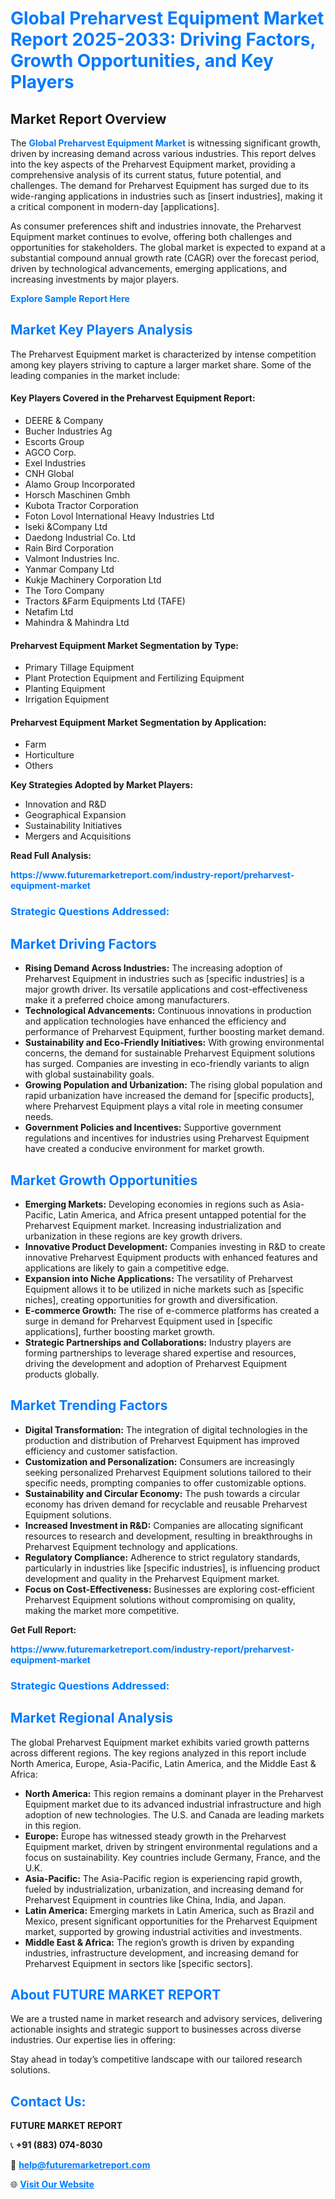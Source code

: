 <h1 style="color: #007BFF;">Global Preharvest Equipment Market Report 2025-2033: Driving Factors, Growth Opportunities, and Key Players</h1>

<section id="overview">
<h2>Market Report Overview</h2>
<p>The <a href="https://www.futuremarketreport.com/industry-report/preharvest-equipment-market" style="color: #007BFF; text-decoration: none;"><strong>Global Preharvest Equipment Market</strong></a> is witnessing significant growth, driven by increasing demand across various industries. This report delves into the key aspects of the Preharvest Equipment market, providing a comprehensive analysis of its current status, future potential, and challenges. The demand for Preharvest Equipment has surged due to its wide-ranging applications in industries such as [insert industries], making it a critical component in modern-day [applications].</p>
<p>As consumer preferences shift and industries innovate, the Preharvest Equipment market continues to evolve, offering both challenges and opportunities for stakeholders. The global market is expected to expand at a substantial compound annual growth rate (CAGR) over the forecast period, driven by technological advancements, emerging applications, and increasing investments by major players.</p>
</section>

<section id="overview">
<p><a href="https://www.futuremarketreport.com/request-sample/reportId=87879" style="color: #007BFF; text-decoration: none;"><strong>Explore Sample Report Here</strong></a></p>
</section>

<section id="key-players">
<h2 style="color: #007BFF;">Market Key Players Analysis</h2>
<p>The Preharvest Equipment market is characterized by intense competition among key players striving to capture a larger market share. Some of the leading companies in the market include:</p>
<h4>Key Players Covered in the Preharvest Equipment Report:</h4>
<ul><li>DEERE &amp; Company</li><li>Bucher Industries Ag</li><li>Escorts Group</li><li>AGCO Corp.</li><li>Exel Industries</li><li>CNH Global</li><li>Alamo Group Incorporated</li><li>Horsch Maschinen Gmbh</li><li>Kubota Tractor Corporation</li><li>Foton Lovol International Heavy Industries Ltd</li><li>Iseki &amp;Company Ltd</li><li>Daedong Industrial Co. Ltd</li><li>Rain Bird Corporation</li><li>Valmont Industries Inc.</li><li>Yanmar Company Ltd</li><li>Kukje Machinery Corporation Ltd</li><li>The Toro Company</li><li>Tractors &amp;Farm Equipments Ltd (TAFE)</li><li>Netafim Ltd</li><li>Mahindra &amp; Mahindra Ltd</li></ul>
<h4>Preharvest Equipment Market Segmentation by Type:</h4>
<ul><li>Primary Tillage Equipment</li><li>Plant Protection Equipment and Fertilizing Equipment</li><li>Planting Equipment</li><li>Irrigation Equipment</li></ul>

<h4>Preharvest Equipment Market Segmentation by Application:</h4>
<ul><li>Farm</li><li>Horticulture</li><li>Others</li></ul>
<p><strong>Key Strategies Adopted by Market Players:</strong></p>
<ul>
<li>Innovation and R&D</li>
<li>Geographical Expansion</li>
<li>Sustainability Initiatives</li>
<li>Mergers and Acquisitions</li>
</ul>
</section>

<section>
<p><strong>Read Full Analysis: </strong></p><a href="https://www.futuremarketreport.com/industry-report/preharvest-equipment-market" style="color: #007BFF; text-decoration: none;"><strong>https://www.futuremarketreport.com/industry-report/preharvest-equipment-market</strong></a>
<h3 style="color: #007BFF;">Strategic Questions Addressed:</h3>
</section>

<section id="driving-factors">
<h2 style="color: #007BFF;">Market Driving Factors</h2>
<ul>
<li><strong>Rising Demand Across Industries:</strong> The increasing adoption of Preharvest Equipment in industries such as [specific industries] is a major growth driver. Its versatile applications and cost-effectiveness make it a preferred choice among manufacturers.</li>
<li><strong>Technological Advancements:</strong> Continuous innovations in production and application technologies have enhanced the efficiency and performance of Preharvest Equipment, further boosting market demand.</li>
<li><strong>Sustainability and Eco-Friendly Initiatives:</strong> With growing environmental concerns, the demand for sustainable Preharvest Equipment solutions has surged. Companies are investing in eco-friendly variants to align with global sustainability goals.</li>
<li><strong>Growing Population and Urbanization:</strong> The rising global population and rapid urbanization have increased the demand for [specific products], where Preharvest Equipment plays a vital role in meeting consumer needs.</li>
<li><strong>Government Policies and Incentives:</strong> Supportive government regulations and incentives for industries using Preharvest Equipment have created a conducive environment for market growth.</li>
</ul>
</section>

<section id="growth-opportunities">
<h2 style="color: #007BFF;">Market Growth Opportunities</h2>
<ul>
<li><strong>Emerging Markets:</strong> Developing economies in regions such as Asia-Pacific, Latin America, and Africa present untapped potential for the Preharvest Equipment market. Increasing industrialization and urbanization in these regions are key growth drivers.</li>
<li><strong>Innovative Product Development:</strong> Companies investing in R&D to create innovative Preharvest Equipment products with enhanced features and applications are likely to gain a competitive edge.</li>
<li><strong>Expansion into Niche Applications:</strong> The versatility of Preharvest Equipment allows it to be utilized in niche markets such as [specific niches], creating opportunities for growth and diversification.</li>
<li><strong>E-commerce Growth:</strong> The rise of e-commerce platforms has created a surge in demand for Preharvest Equipment used in [specific applications], further boosting market growth.</li>
<li><strong>Strategic Partnerships and Collaborations:</strong> Industry players are forming partnerships to leverage shared expertise and resources, driving the development and adoption of Preharvest Equipment products globally.</li>
</ul>
</section>

<section id="trending-factors">
<h2 style="color: #007BFF;">Market Trending Factors</h2>
<ul>
<li><strong>Digital Transformation:</strong> The integration of digital technologies in the production and distribution of Preharvest Equipment has improved efficiency and customer satisfaction.</li>
<li><strong>Customization and Personalization:</strong> Consumers are increasingly seeking personalized Preharvest Equipment solutions tailored to their specific needs, prompting companies to offer customizable options.</li>
<li><strong>Sustainability and Circular Economy:</strong> The push towards a circular economy has driven demand for recyclable and reusable Preharvest Equipment solutions.</li>
<li><strong>Increased Investment in R&D:</strong> Companies are allocating significant resources to research and development, resulting in breakthroughs in Preharvest Equipment technology and applications.</li>
<li><strong>Regulatory Compliance:</strong> Adherence to strict regulatory standards, particularly in industries like [specific industries], is influencing product development and quality in the Preharvest Equipment market.</li>
<li><strong>Focus on Cost-Effectiveness:</strong> Businesses are exploring cost-efficient Preharvest Equipment solutions without compromising on quality, making the market more competitive.</li>
</ul>
</section>

<section>
<p><strong>Get Full Report: </strong></p><a href="https://www.futuremarketreport.com/industry-report/preharvest-equipment-market" style="color: #007BFF; text-decoration: none;"><strong>https://www.futuremarketreport.com/industry-report/preharvest-equipment-market</strong></a>
<h3 style="color: #007BFF;">Strategic Questions Addressed:</h3>
</section>


<section id="regional-analysis">
<h2 style="color: #007BFF;">Market Regional Analysis</h2>
<p>The global Preharvest Equipment market exhibits varied growth patterns across different regions. The key regions analyzed in this report include North America, Europe, Asia-Pacific, Latin America, and the Middle East & Africa:</p>
<ul>
<li><strong>North America:</strong> This region remains a dominant player in the Preharvest Equipment market due to its advanced industrial infrastructure and high adoption of new technologies. The U.S. and Canada are leading markets in this region.</li>
<li><strong>Europe:</strong> Europe has witnessed steady growth in the Preharvest Equipment market, driven by stringent environmental regulations and a focus on sustainability. Key countries include Germany, France, and the U.K.</li>
<li><strong>Asia-Pacific:</strong> The Asia-Pacific region is experiencing rapid growth, fueled by industrialization, urbanization, and increasing demand for Preharvest Equipment in countries like China, India, and Japan.</li>
<li><strong>Latin America:</strong> Emerging markets in Latin America, such as Brazil and Mexico, present significant opportunities for the Preharvest Equipment market, supported by growing industrial activities and investments.</li>
<li><strong>Middle East & Africa:</strong> The region’s growth is driven by expanding industries, infrastructure development, and increasing demand for Preharvest Equipment in sectors like [specific sectors].</li>
</ul>
</section>

<footer>
<h2 style="color: #007BFF;">About FUTURE MARKET REPORT</h2>
<p>We are a trusted name in market research and advisory services, delivering actionable insights and strategic support to businesses across diverse industries. Our expertise lies in offering:</p>

<p>Stay ahead in today’s competitive landscape with our tailored research solutions.</p>

<h2 style="color: #007BFF;">Contact Us:</h2>
<p><strong>FUTURE MARKET REPORT</strong></p>
<p>📞 <strong>+91 (883) 074-8030</strong></p>
<p>📧 <strong><a href="mailto:help@futuremarketreport.com" style="color: #007BFF;">help@futuremarketreport.com</a></strong></p>
<p>🌐 <strong><a href="https://www.futuremarketreport.com/" style="color: #007BFF;">Visit Our Website</a></strong></p>
</footer>